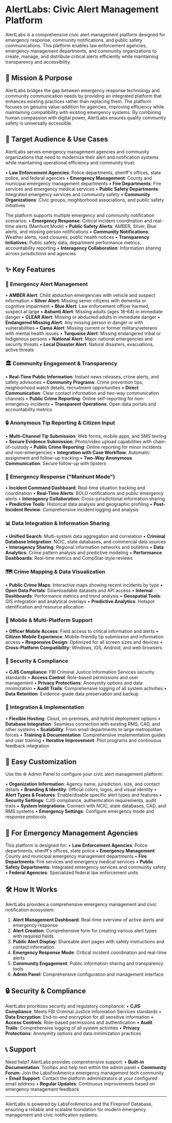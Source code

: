 # AlertLabs: Civic Alert Management Platform

AlertLabs is a comprehensive civic alert management platform designed for emergency response, community notifications, and public safety communications. This platform enables law enforcement agencies, emergency management departments, and community organizations to create, manage, and distribute critical alerts efficiently while maintaining transparency and accessibility.

## 🎯 Mission & Purpose

AlertLabs bridges the gap between emergency response technology and community communication needs by providing an integrated platform that enhances existing practices rather than replacing them. The platform focuses on genuine value-addition for agencies, improving efficiency while maintaining compatibility with existing emergency systems. By combining human compassion with digital power, AlertLabs ensures quality community safety is universally accessible.

## 🚀 Target Audience & Use Cases

AlertLabs serves emergency management agencies and community organizations that need to modernize their alert and notification systems while maintaining operational efficiency and community trust:

• **Law Enforcement Agencies**: Police departments, sheriff's offices, state police, and federal agencies
• **Emergency Management**: County and municipal emergency management departments
• **Fire Departments**: Fire services and emergency medical services
• **Public Safety Departments**: Integrated emergency services and community safety
• **Community Organizations**: Civic groups, neighborhood associations, and public safety initiatives

The platform supports multiple emergency and community notification scenarios:
• **Emergency Response**: Critical incident coordination and real-time alerts (Manhunt Mode)
• **Public Safety Alerts**: AMBER, Silver, Blue alerts, and missing person notifications
• **Community Notifications**: Weather alerts, road closures, public health notices
• **Transparency Initiatives**: Public safety data, department performance metrics, accountability reporting
• **Interagency Collaboration**: Information sharing across jurisdictions and agencies

## ✨ Key Features

### **🚨 Emergency Alert Management**
• **AMBER Alert**: Child abduction emergencies with vehicle and suspect information
• **Silver Alert**: Missing senior citizens with dementia or cognitive impairment
• **Blue Alert**: Law enforcement officer harmed, suspect at large
• **Ashanti Alert**: Missing adults (ages 18–64) in immediate danger
• **CLEAR Alert**: Missing or abducted adults in immediate danger
• **Endangered Missing Alert**: Any missing person in danger or with vulnerabilities
• **Camo Alert**: Missing current or former military/veterans with mental health issues
• **Turquoise Alert**: Missing endangered tribal or Indigenous persons
• **National Alert**: Major national emergencies and security threats
• **Local Disaster Alert**: Natural disasters, evacuations, active threats

### **🏛️ Community Engagement & Transparency**
• **Real-Time Public Information**: Instant news releases, crime alerts, and safety advisories
• **Community Programs**: Crime prevention tips, neighborhood watch details, recruitment opportunities
• **Direct Communication**: Clear contact information and two-way communication channels
• **Public Crime Reporting**: Online self-reporting for non-emergency incidents
• **Transparent Operations**: Open data portals and accountability metrics

### **🔒 Anonymous Tip Reporting & Citizen Input**
• **Multi-Channel Tip Submission**: Web forms, mobile apps, and SMS texting
• **Secure Evidence Submission**: Photo/video upload capabilities with chain-of-custody
• **Public Crime Reporting**: Online reporting for minor incidents and non-emergencies
• **Integration with Case Workflow**: Automatic assignment and follow-up tracking
• **Two-Way Anonymous Communication**: Secure follow-up with tipsters

### **🚨 Emergency Response ("Manhunt Mode")**
• **Incident Command Dashboard**: Real-time situation tracking and coordination
• **Real-Time Alerts**: BOLO notifications and public emergency alerts
• **Interagency Collaboration**: Cross-jurisdictional information sharing
• **Predictive Tools**: Historical data analysis and geographic profiling
• **Post-Incident Review**: Comprehensive incident logging and analysis

### **📊 Data Integration & Information Sharing**
• **Unified Search**: Multi-system data aggregation and correlation
• **Criminal Database Integration**: NCIC, state databases, and commercial data sources
• **Interagency Sharing**: Regional information networks and bulletins
• **Data Analytics**: Crime pattern analysis and predictive modeling
• **Performance Dashboards**: Real-time metrics and CompStat-style reviews

### **🗺️ Crime Mapping & Data Visualization**
• **Public Crime Maps**: Interactive maps showing recent incidents by type
• **Open Data Portals**: Downloadable datasets and API access
• **Internal Dashboards**: Performance metrics and trend analysis
• **Geospatial Tools**: GIS integration and analytical overlays
• **Predictive Analytics**: Hotspot identification and resource allocation

### **📱 Mobile & Multi-Platform Support**
• **Officer Mobile Access**: Field access to critical information and alerts
• **Citizen Mobile Experience**: Mobile-friendly tip submission and information access
• **Responsive Design**: Optimized for all screen sizes and devices
• **Cross-Platform Compatibility**: Windows, iOS, Android, and web browsers

### **🔐 Security & Compliance**
• **CJIS Compliance**: FBI Criminal Justice Information Services security standards
• **Access Control**: Role-based permissions and user management
• **Privacy Protections**: Anonymity options and data minimization
• **Audit Trails**: Comprehensive logging of all system activities
• **Data Retention**: Evidence-grade data preservation and backup

### **🔗 Integration & Implementation**
• **Flexible Hosting**: Cloud, on-premises, and hybrid deployment options
• **Database Integration**: Seamless connection with existing RMS, CAD, and other systems
• **Scalability**: From small departments to large metropolitan forces
• **Training & Documentation**: Comprehensive implementation guides and user training
• **Iterative Improvement**: Pilot programs and continuous feedback integration

## 🎨 Easy Customization

Use the ⚙️ Admin Panel to configure your civic alert management platform:

• **Organization Information**: Agency name, jurisdiction, size, and contact details
• **Branding & Identity**: Official colors, logos, and visual identity
• **Alert Types & Features**: Enable/disable specific alert types and features
• **Security Settings**: CJIS compliance, authentication requirements, audit trails
• **System Integrations**: Connect with NCIC, state databases, CAD, and RMS systems
• **Emergency Settings**: Configure emergency mode and response protocols

## 📱 For Emergency Management Agencies

This platform is designed for:
• **Law Enforcement Agencies**: Police departments, sheriff's offices, state police
• **Emergency Management**: County and municipal emergency management departments
• **Fire Departments**: Fire services and emergency medical services
• **Public Safety Departments**: Integrated emergency services and community safety
• **Federal Agencies**: Specialized federal law enforcement units

## 🛠️ How It Works

AlertLabs provides a comprehensive emergency management and civic notification ecosystem:

1. **Alert Management Dashboard**: Real-time overview of active alerts and emergency response
2. **Alert Creation**: Comprehensive form for creating various alert types with required fields
3. **Public Alert Display**: Shareable alert pages with safety instructions and contact information
4. **Emergency Response Mode**: Critical incident coordination and real-time alerts
5. **Community Engagement**: Public information sharing and transparency tools
6. **Admin Panel**: Comprehensive configuration and management interface

## 🔒 Security & Compliance

AlertLabs prioritizes security and regulatory compliance:
• **CJIS Compliance**: Meets FBI Criminal Justice Information Services standards
• **Data Encryption**: End-to-end encryption for all sensitive information
• **Access Controls**: Role-based permissions and authentication
• **Audit Trails**: Comprehensive logging of all system activities
• **Privacy Protections**: Anonymity options and data minimization practices

## 📞 Support

Need help? AlertLabs provides comprehensive support:
• **Built-in Documentation**: Tooltips and help text within the admin panel
• **Community Forum**: Join the LabsForAmerica emergency management tech community
• **Email Support**: Contact the platform administrators at your configured email address
• **Regular Updates**: Continuous improvements based on emergency management feedback

---

AlertLabs is powered by LabsForAmerica and the Fireproof Database, ensuring a reliable and scalable foundation for modern emergency management and civic notification systems.
